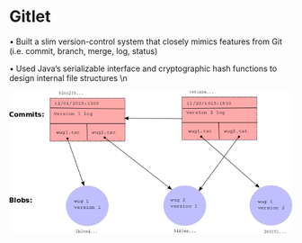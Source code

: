 # Gitlet
•	Built a slim version-control system that closely mimics features from Git (i.e. commit, branch, merge, log, status)

•	Used Java’s serializable interface and cryptographic hash functions to design internal file structures
\n

![Image description](commits-and-blobs.png)

